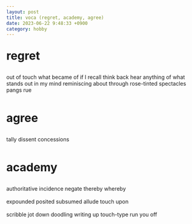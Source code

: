 ```yaml
---
layout: post
title: voca (regret, academy, agree)
date: 2023-06-22 9:48:33 +0900
category: hobby
---
```

<p style="font-size:30px;"><b> regret </b></p>
out of touch
what became of
if I recall
think back
hear anything of
what stands out in my mind
reminiscing about
through rose-tinted spectacles
pangs
rue
<br/>
<br/>
<p style="font-size:30px;"><b> agree </b></p>
tally
dissent
concessions
<br/>
<br/>
<p style="font-size:30px;"><b> academy </b></p>
authoritative
incidence
negate
thereby
whereby
<br/>
<br/>
expounded
posited
subsumed
allude
touch upon
<br/>
<br/>
scribble
jot down
doodling
writing up
touch-type
run you off